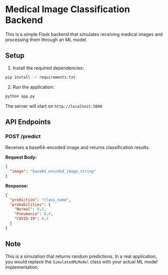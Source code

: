 # Medical Image Classification Backend

This is a simple Flask backend that simulates receiving medical images and processing them through an ML model.

## Setup

1. Install the required dependencies:

```bash
pip install -r requirements.txt
```

2. Run the application:

```bash
python app.py
```

The server will start on `http://localhost:5000`

## API Endpoints

### POST /predict

Receives a base64-encoded image and returns classification results.

**Request Body:**

```json
{
  "image": "base64_encoded_image_string"
}
```

**Response:**

```json
{
  "prediction": "class_name",
  "probabilities": {
    "Normal": 0.3,
    "Pneumonia": 0.4,
    "COVID-19": 0.3
  }
}
```

## Note

This is a simulation that returns random predictions. In a real application, you would replace the `SimulatedMLModel` class with your actual ML model implementation.
